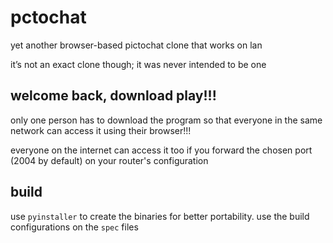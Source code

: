 # pctochat

yet another browser-based pictochat clone that works on lan

it’s not an exact clone though; it was never intended to be one

## welcome back, download play!!!

only one person has to download the program so that everyone in the same network can access it using their browser!!!

everyone on the internet can access it too if you forward the chosen port (2004 by default) on your router's configuration

## build

use `pyinstaller` to create the binaries for better portability. use the build configurations on the `spec` files